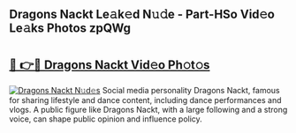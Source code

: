 ## Dragons Nackt Le𝚊k𝚎d N𝚞𝚍e - Part-HSo Vid𝚎o Le𝚊ks Photos zpQWg

# <h2><a href="http://fb12zj.evod.top/?m=Dragons+Nackt">🔗 👉🔴 Dragons Nackt Vid𝚎o Ph𝚘t𝚘s</a></h2>

[![Dragons Nackt N𝚞d𝚎s](https://i.imgur.com/8V9OHl7.gif)](http://fb12zj.evod.top/?m=Dragons+Nackt)
Social media personality Dragons Nackt, famous for sharing lifestyle and dance content, including dance performances and vlogs. A public figure like Dragons Nackt, with a large following and a strong voice, can shape public opinion and influence policy. 
